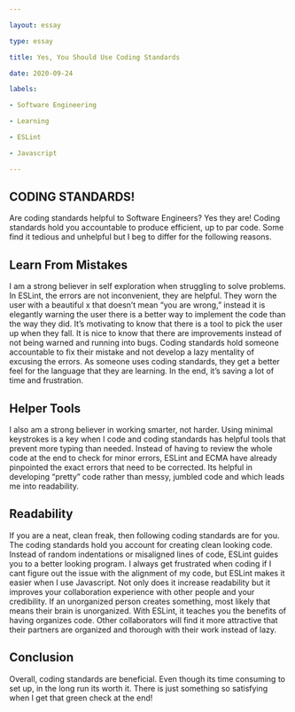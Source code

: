 ```yaml
---

layout: essay

type: essay

title: Yes, You Should Use Coding Standards

date: 2020-09-24

labels:

- Software Engineering

- Learning

- ESLint

- Javascript

---
```

## CODING STANDARDS!
Are coding standards helpful to Software Engineers? Yes they are! Coding standards hold you accountable to produce efficient, up to par code. Some find it tedious and unhelpful but I beg to differ for the following reasons.

## Learn From Mistakes 
I am a strong believer in self exploration when struggling to solve problems. In ESLint, the errors are not inconvenient, they are helpful. They worn the user with a beautiful x that doesn’t mean “you are wrong,” instead it is elegantly warning the user there is a better way to implement the code than the way they did. It’s motivating to know that there is a tool to pick the user up when they fall. It is nice to know that there are improvements instead of not being warned and running into bugs. Coding standards hold someone accountable to fix their mistake and not develop a lazy mentality of excusing the errors. As someone uses coding standards, they get a better feel for the language that they are learning. In the end, it’s saving a lot of time and frustration. 

## Helper Tools
I also am a strong believer in working smarter, not harder. Using minimal keystrokes is a key when I code and coding standards has helpful tools that prevent more typing than needed. Instead of having to review the whole code at the end to check for minor errors, ESLint and ECMA have already pinpointed the exact errors that need to be corrected. Its helpful in developing “pretty” code rather than messy, jumbled code and which leads me into readability.

## Readability
If you are a neat, clean freak, then following coding standards are for you. The coding standards hold you account for creating clean looking code. Instead of random indentations or misaligned lines of code, ESLint guides you to a better looking program. I always get frustrated when coding if I cant figure out the issue with the alignment of my code, but ESLint makes it easier when I use Javascript. Not only does it increase readability but it improves your collaboration experience with other people and your credibility. If an unorganized person creates something, most likely that means their brain is unorganized. With ESLint, it teaches you the benefits of having organizes code. Other collaborators will find it more attractive that their partners are organized and thorough with their work instead of lazy.

## Conclusion
Overall, coding standards are beneficial. Even though its time consuming to set up, in the long run its worth it. There is just something so satisfying when I get that green check at the end! 
